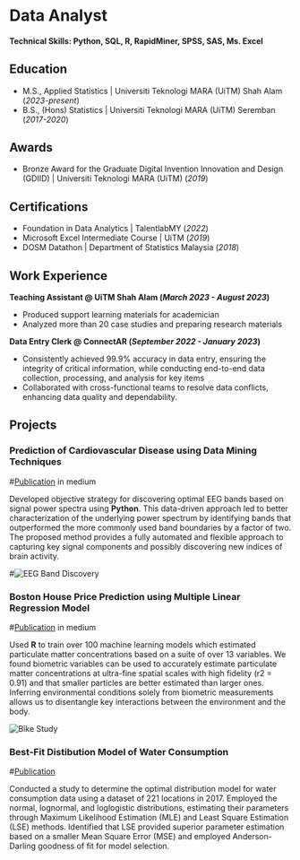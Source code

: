 # Data Analyst

#### Technical Skills: Python, SQL, R, RapidMiner, SPSS, SAS, Ms. Excel

## Education							       		
- M.S., Applied Statistics	| Universiti Teknologi MARA (UiTM) Shah Alam (_2023-present_)	 			        		
- B.S., (Hons) Statistics  | Universiti Teknologi MARA (UiTM) Seremban (_2017-2020_)


## Awards					       		
- Bronze Award for the Graduate Digital Invention Innovation and Design (GDIID) 	| Universiti Teknologi MARA (UiTM) (_2019_)	 			        		


## Certifications						       		
- Foundation in Data Analytics  | TalentlabMY (_2022_)
- Microsoft Excel	Intermediate Course  | UiTM (_2019_)
- DOSM Datathon  | Department of Statistics Malaysia (_2018_)       		


## Work Experience
**Teaching Assistant @ UiTM Shah Alam (_March 2023 - August 2023_)**
- Produced support learning materials for academician
- Analyzed more than 20 case studies and preparing research materials

**Data Entry Clerk @ ConnectAR (_September 2022 - January 2023_)**
- Consistently achieved 99.9% accuracy in data entry, ensuring the integrity of critical information, while conducting end-to-end data collection, processing, and analysis for key items
- Collaborated with cross-functional teams to resolve data conflicts, enhancing data quality and dependability.



## Projects
### Prediction of Cardiovascular Disease using Data Mining Techniques 
#[Publication](https://www.mdpi.com/1424-8220/22/8/3048) in medium

Developed objective strategy for discovering optimal EEG bands based on signal power spectra using **Python**. This data-driven approach led to better characterization of the underlying power spectrum by identifying bands that outperformed the more commonly used band boundaries by a factor of two. The proposed method provides a fully automated and flexible approach to capturing key signal components and possibly discovering new indices of brain activity.

#![EEG Band Discovery](/assets/img/eeg_band_discovery.jpeg)

### Boston House Price Prediction using Multiple Linear Regression Model 
#[Publication](https://www.mdpi.com/1424-8220/22/11/4240) in medium

Used **R** to train over 100 machine learning models which estimated particulate matter concentrations based on a suite of over 13 variables. We found biometric variables can be used to accurately estimate particulate matter concentrations at ultra-fine spatial scales with high fidelity (r2 = 0.91) and that smaller particles are better estimated than larger ones. Inferring environmental conditions solely from biometric measurements allows us to disentangle key interactions between the environment and the body.

![Bike Study](/assets/img/bike_study.jpeg)

### Best-Fit Distibution Model of Water Consumption
#[Publication](https://ir.uitm.edu.my/id/eprint/50164/)

Conducted a study to determine the optimal distribution model for water consumption data using a dataset of 221 locations in 2017. Employed the normal, lognormal, and loglogistic distributions, estimating their parameters through Maximum Likelihood Estimation (MLE) and Least Square Estimation (LSE) methods. Identified that LSE provided superior parameter estimation based on a smaller Mean Square Error (MSE) and employed Anderson-Darling goodness of fit for model selection.
